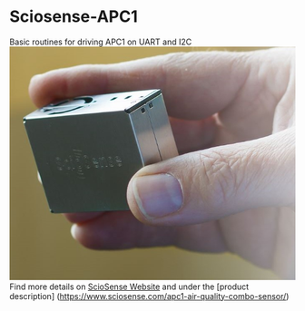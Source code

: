 # Sciosense-APC1
Basic routines for driving APC1 on UART and I2C
![APC1](./pic/Close-up-APC1-in-hand.jpg)
Find more details on [ScioSense Website](https://www.sciosense.com) and under the [product description] (https://www.sciosense.com/apc1-air-quality-combo-sensor/)

